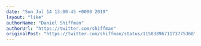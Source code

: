 ```yaml
---
date: "Sun Jul 14 13:00:45 +0000 2019"
layout: "like"
authorName: "Daniel Shiffman"
authorUrl: "https://twitter.com/shiffman"
originalPost: "https://twitter.com/shiffman/status/1150389671173775360"
---
```

